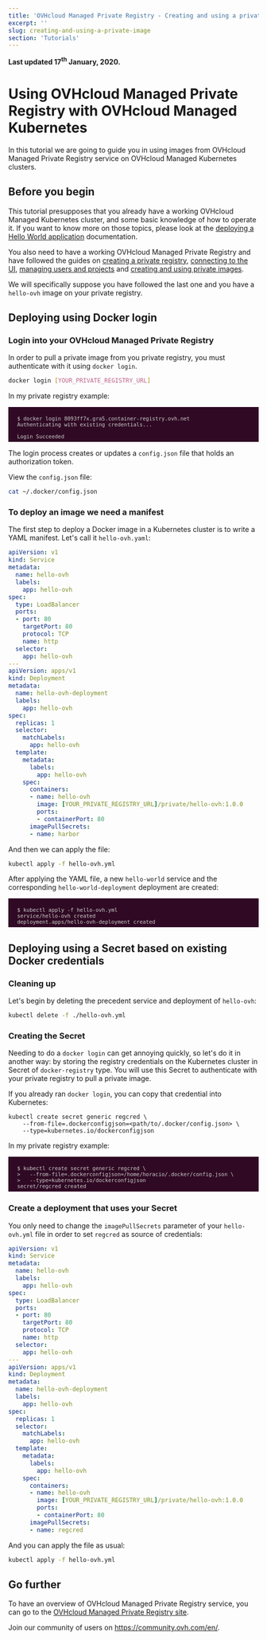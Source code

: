```yaml
---
title: 'OVHcloud Managed Private Registry - Creating and using a private image'
excerpt: ''
slug: creating-and-using-a-private-image
section: 'Tutorials'
---
```


**Last updated 17<sup>th</sup> January, 2020.**

<style>
 pre {
     font-size: 14px;
 }
 pre.console {
   background-color: #300A24; 
   color: #ccc;
   font-family: monospace;
   padding: 5px;
   margin-bottom: 5px;
 }
 pre.console code {
   border: solid 0px transparent;
   color: #ccc;
   font-family: monospace !important;
   font-size: 0.75em;
 }
 .small {
     font-size: 0.75em;
 }
</style>

# Using OVHcloud Managed Private Registry with OVHcloud Managed Kubernetes

In this tutorial we are going to guide you in using images from OVHcloud Managed Private Registry service on OVHcloud Managed Kubernetes clusters.

## Before you begin

This tutorial presupposes that you already have a working OVHcloud Managed Kubernetes cluster, and some basic knowledge of how to operate it. If you want to know more on those topics, please look at the [deploying a Hello World application](../kubernetes/deploying-hello-ovh/) documentation.

You also need to have a working OVHcloud Managed Private Registry and have followed the guides on [creating a private registry](../creating-a-private-registry/), [connecting to the UI](../connecting-to-the-ui/), [managing users and projects](../managing-users-and-projects/) and [creating and using private images](../creating-and-using-a-private-image/).

We will specifically suppose you have followed the last one and you have a `hello-ovh` image on your private registry.

## Deploying using Docker login

### Login into your OVHcloud Managed Private Registry

In order to pull a private image from you private registry, you must authenticate with it using `docker login`.


```bash
docker login [YOUR_PRIVATE_REGISTRY_URL]
```

In my private registry example:

<pre class="console"><code>
  $ docker login 8093ff7x.gra5.container-registry.ovh.net
  Authenticating with existing credentials...

  Login Succeeded
</code></pre>

The login process creates or updates a `config.json` file that holds an authorization token.

View the `config.json` file:

```bash
cat ~/.docker/config.json
```



### To deploy an image we need a manifest

The first step to deploy a Docker image in a Kubernetes cluster is to write a YAML manifest. Let's call it `hello-ovh.yaml`:


```yml
apiVersion: v1
kind: Service
metadata:
  name: hello-ovh
  labels:
    app: hello-ovh
spec:
  type: LoadBalancer
  ports:
  - port: 80
    targetPort: 80
    protocol: TCP
    name: http
  selector:
    app: hello-ovh
---
apiVersion: apps/v1
kind: Deployment
metadata:
  name: hello-ovh-deployment
  labels:
    app: hello-ovh
spec:
  replicas: 1
  selector:
    matchLabels:
      app: hello-ovh
  template:
    metadata:
      labels:
        app: hello-ovh
    spec:
      containers:
      - name: hello-ovh
        image: [YOUR_PRIVATE_REGISTRY_URL]/private/hello-ovh:1.0.0
        ports:
        - containerPort: 80
      imagePullSecrets:
      - name: harbor
```


And then we can apply the file:

```bash
kubectl apply -f hello-ovh.yml
```

After applying the YAML file, a new `hello-world` service and the corresponding `hello-world-deployment` deployment are created:

<pre class="console"><code>
  $ kubectl apply -f hello-ovh.yml
  service/hello-ovh created
  deployment.apps/hello-ovh-deployment created
</code></pre>


## Deploying using a Secret based on existing Docker credentials

### Cleaning up

Let's begin by deleting the precedent service and deployment of `hello-ovh`:

```bash
kubectl delete -f ./hello-ovh.yml
```


### Creating the Secret

Needing to do a `docker login` can get annoying quickly, so let's do it in another way: by storing the registry credentials on the Kubernetes cluster in Secret of `docker-registry` type. You will use this Secret to authenticate with your private registry to pull a private image.

If you already ran `docker login`, you can copy that credential into Kubernetes:

```
kubectl create secret generic regcred \
    --from-file=.dockerconfigjson=<path/to/.docker/config.json> \
    --type=kubernetes.io/dockerconfigjson
```

In my private registry example:

<pre class="console"><code>
  $ kubectl create secret generic regcred \
  >   --from-file=.dockerconfigjson=/home/horacio/.docker/config.json \
  >   --type=kubernetes.io/dockerconfigjson
  secret/regcred created
</code></pre>

 
### Create a deployment that uses your Secret

You only need to change the `imagePullSecrets` parameter of your `hello-ovh.yml` file  in order to set `regcred` as source of credentials:

```yml
apiVersion: v1
kind: Service
metadata:
  name: hello-ovh
  labels:
    app: hello-ovh
spec:
  type: LoadBalancer
  ports:
  - port: 80
    targetPort: 80
    protocol: TCP
    name: http
  selector:
    app: hello-ovh
---
apiVersion: apps/v1
kind: Deployment
metadata:
  name: hello-ovh-deployment
  labels:
    app: hello-ovh
spec:
  replicas: 1
  selector:
    matchLabels:
      app: hello-ovh
  template:
    metadata:
      labels:
        app: hello-ovh
    spec:
      containers:
      - name: hello-ovh
        image: [YOUR_PRIVATE_REGISTRY_URL]/private/hello-ovh:1.0.0
        ports:
        - containerPort: 80
      imagePullSecrets:
      - name: regcred
```

And you can apply the file as usual:

```bash
kubectl apply -f hello-ovh.yml
```



## Go further

To have an overview of OVHcloud Managed Private Registry service, you can go to the [OVHcloud Managed Private Registry site](../).

Join our community of users on https://community.ovh.com/en/.